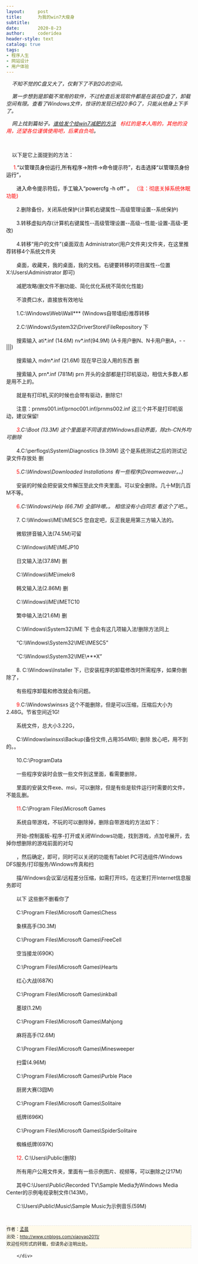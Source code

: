 ```yaml
---
layout:     post
title:      为我的win7大瘦身
subtitle:   
date:       2020-8-23
author:     coderidea
header-style: text
catalog: true
tags:
- 程序人生
- 网站设计
- 用户体验
--- 
```

<div class="postBody">
			<div id="cnblogs_post_body" class="blogpost-body"><p>    <em>不知不觉的C盘又大了，仅剩下了不到2G的空间。</em></p>
<p><em>    第一步想到是卸载不常用的软件，不过检查后发现软件都是在装在D盘了，卸载空间有限。查看了Windows文件，惊讶的发现已经20多G了，只能从他身上下手了。</em></p>
<p><em>    网上找到篇帖子。<a href="http://diybbs.zol.com.cn/1/308_12066.html#%23%23">谁给发个给win7减肥的方法</a>   <span style="color:#ff0000;">标红的是本人用的，其他的没用，还望各位谨慎使用吧，后果自负哈</span>。</em></p>
<p><em><br /></em></p>
<p>    以下是它上面提到的方法：</p>
<p>   <span style="color:#ff0000;">  1.<span style="color:#000000;">“以管理员身份运行,所有程序→附件→命令提示符”，右击选择“以管理员身份运行”，</span></span><br /><br /><span style="color:#ff0000;"><span style="color:#000000;">　　进入命令提示符后，手工输入“powercfg -h off” 。</span> （注：彻底关掉系统休眠功能)</span><br /><br />　　2.删除备份，关闭系统保护(计算机右键属性--高级管理设置--系统保护)<br /><br />　　3.转移虚拟内存(计算机右键属性--高级管理设置--高级--性能-设置-高级-更改)<br /><br />　　4.转移“用户的文件”(桌面双击 Administrator(用户文件夹)文件夹，在这里推荐转移4个系统文件夹<br /><br />　　桌面，收藏夹，我的桌面，我的文档。右键要转移的项目属性--位置 X:\Users\Administrator 即可)<br /><br />　　减肥攻略(删文件不删功能、简化优化系统不简优化性能)<br /><br />　　不浪费口水，直接放有效地址<br /><br />　　1.C:\Windows\Web\Wall*** (Windows自带墙纸)推荐转移<br /><br />　　2.C:\Windows\System32\DriverStore\FileRepository 下<br /><br />　　搜索输入 ati*.inf (14.6M) nv*.inf(94.9M) (A卡用户删N、N卡用户删A，- -|||)<br /><br />　　搜索输入 mdm*.inf (21.6M) 现在早已没人用的东西 删<br /><br />　　搜索输入 prn*.inf (781M) prn 开头的全部都是打印机驱动，相信大多数人都是用不上的。<br /><br />　　就是有打印机,买的时候也会带有驱动，删除它!<br /><br />　　注意：prnms001.inf/prnoc001.inf/prnms002.inf 这三个并不是打印机驱动，建议保留!<br /><br />　<em><span style="color:#ff0000;">　3</span>.C:\Boot (13.3M) 这个里面是不同语言的Windows启动界面，除zh-CN外均可删除</em><br /><br />　　4.C:\perflogs\System\Diagnostics (9.39M) 这个是系统测试之后的测试记录文件存放处 删<br /><br />　　<span style="color:#ff0000;">5</span>.<em>C:\Windows\Downloaded Installations 有一些程序(Dreamweaver。。)</em><br /><br />　　安装的时候会把安装文件解压至此文件夹里面。可以安全删除。几十M到几百M不等。<br /><br />　　<span style="color:#ff0000;">6</span><em>.C:\Windows\Help (66.7M) 全部咔嚓。。 相信没有小白同志 看这个了吧。</em>。<br /><br />　　7. C:\Windows\IME\IMESC5 您自定吧，反正我是用第三方输入法的。<br /><br />　　微软拼音输入法(74.5M)可留<br /><br />　　C:\Windows\IME\IMEJP10<br /><br />　　日文输入法(37.8M) 删<br /><br />　　C:\Windows\IME\imekr8<br /><br />　　韩文输入法(2.86M) 删<br /><br />　　C:\Windows\IME\IMETC10<br /><br />　　繁中输入法(21.6M) 删<br /><br />　　C:\Windows\System32\IME 下 也会有这几项输入法!删除方法同上<br /><br />　　“C:\Windows\System32\IME\IMESC5”<br /><br />　　“C:\Windows\System32\IME\***X”<br /><br />　　8. C:\Windows\Installer 下，已安装程序的卸载修改时所需程序，如果你删除了，<br /><br />　　有些程序卸载和修改就会有问题。<br /><br />　　<span style="color:#ff0000;">9.</span>C:\Windows\winsxs 这个不能删除，但是可以压缩，压缩后大小为2.48G。节省空间近1G!<br /><br />　　系统文件，总大小3.22G，<br /><br />　　<span style="color:#000000;">C</span>:\Windows\winsxs\Backup(备份文件,占用354MB); 删除 放心吧，用不到的。。<br /><br />　　10.C:\ProgramData<br /><br />　　一些程序安装时会放一些文件到这里面，看需要删除，<br /><br />　　里面的安装文件exe、msi，可以删除，但是有些是软件运行时需要的文件，不能乱删。<br /><br />　　<span style="color:#ff0000;">11</span>.C:\Program Files\Microsoft Games<br /><br />　　系统自带游戏，不玩的可以删除掉，删除自带游戏的方法如下：<br /><br />　　开始-控制面板-程序-打开或关闭Windows功能，找到游戏，点加号展开，去掉你想删除的游戏前面的对勾<br /><br />　　，然后确定，即可，同时可以关闭的功能有Tablet PC可选组件/Windows DFS服务/打印服务/Windows传真和扫<br /><br />　　描/Windows会议室/远程差分压缩，如需打开IIS，在这里打开Internet信息服务即可<br /><br />　　以下 这些删不删看你了<br /><br />　　C:\Program Files\Microsoft Games\Chess<br /><br />　　象棋高手(30.3M)<br /><br />　　C:\Program Files\Microsoft Games\FreeCell<br /><br />　　空当接龙(690K)<br /><br />　　C:\Program Files\Microsoft Games\Hearts<br /><br />　　红心大战(687K)<br /><br />　　C:\Program Files\Microsoft Games\inkball<br /><br />　　墨球(1.2M)<br /><br />　　C:\Program Files\Microsoft Games\Mahjong<br /><br />　　麻将高手(12.6M)<br /><br />　　C:\Program Files\Microsoft Games\Minesweeper<br /><br />　　扫雷(4.96M)<br /><br />　　C:\Program Files\Microsoft Games\Purble Place<br /><br />　　厨房大赛(3囧M)<br /><br />　　C:\Program Files\Microsoft Games\Solitaire<br /><br />　　纸牌(696K)<br /><br />　　C:\Program Files\Microsoft Games\SpiderSolitaire<br /><br />　　蜘蛛纸牌(697K)<br /><br />　　<span style="color:#ff0000;">12</span>. C:\Users\Public(删除)<br /><br />　　所有用户公用文件夹，里面有一些示例图片、视频等，可以删除之(217M)<br /><br />　　其中C:\Users\Public\Recorded TV\Sample Media为Windows Media Center的示例电视录制文件(143M)，<br /><br />　　C:\Users\Public\Music\Sample Music为示例音乐(59M)</p>


<div id="ckepop"> </div>
<div>
<p id="PSignature" style="line-height:20px;background:#FFFAEA no-repeat 2% 50%;font-size:12px;border:#e0e0e0 1px dashed;">作者：<a href="http://www.cnblogs.com/xiaoyao2011/">孟晨</a> <br /> 出处：<a href="http://www.cnblogs.com/xiaoyao2011/">http://www.cnblogs.com/xiaoyao2011/</a> <br />欢迎任何形式的转载，但请务必注明出处。</p>
</div></div><div id="MySignature"></div>
<div class="clear"></div>
<div id="blog_post_info_block">
<div id="BlogPostCategory"></div>
<div id="EntryTag"></div>
<div id="blog_post_info">
</div>
<div class="clear"></div>
<div id="post_next_prev"></div>
</div>


		</div>